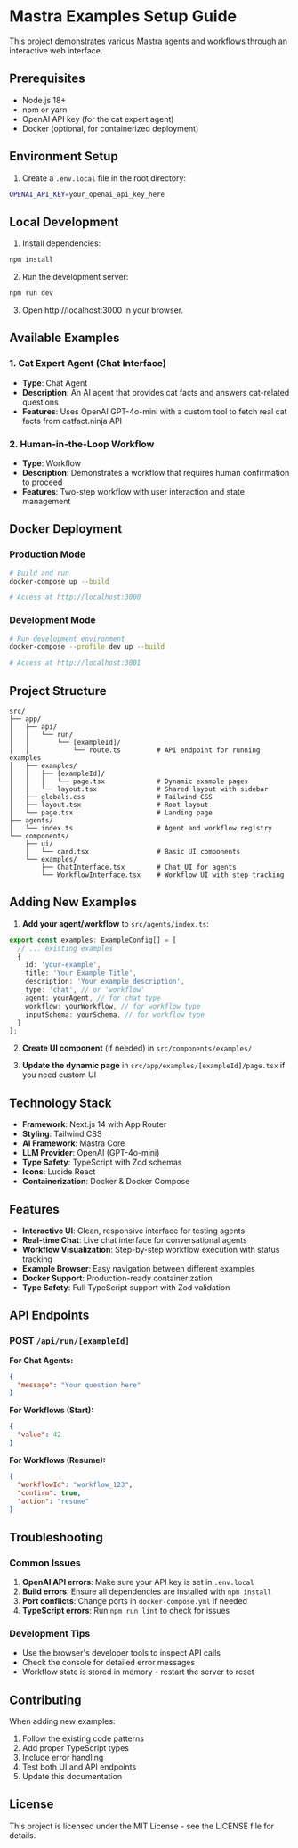 # Mastra Examples Setup Guide

This project demonstrates various Mastra agents and workflows through an interactive web interface.

## Prerequisites

- Node.js 18+ 
- npm or yarn
- OpenAI API key (for the cat expert agent)
- Docker (optional, for containerized deployment)

## Environment Setup

1. Create a `.env.local` file in the root directory:
```bash
OPENAI_API_KEY=your_openai_api_key_here
```

## Local Development

1. Install dependencies:
```bash
npm install
```

2. Run the development server:
```bash
npm run dev
```

3. Open http://localhost:3000 in your browser.

## Available Examples

### 1. Cat Expert Agent (Chat Interface)
- **Type**: Chat Agent
- **Description**: An AI agent that provides cat facts and answers cat-related questions
- **Features**: Uses OpenAI GPT-4o-mini with a custom tool to fetch real cat facts from catfact.ninja API

### 2. Human-in-the-Loop Workflow
- **Type**: Workflow
- **Description**: Demonstrates a workflow that requires human confirmation to proceed
- **Features**: Two-step workflow with user interaction and state management

## Docker Deployment

### Production Mode
```bash
# Build and run
docker-compose up --build

# Access at http://localhost:3000
```

### Development Mode
```bash
# Run development environment
docker-compose --profile dev up --build

# Access at http://localhost:3001
```

## Project Structure

```
src/
├── app/
│   ├── api/
│   │   └── run/
│   │       └── [exampleId]/
│   │           └── route.ts         # API endpoint for running examples
│   ├── examples/
│   │   ├── [exampleId]/
│   │   │   └── page.tsx             # Dynamic example pages
│   │   └── layout.tsx               # Shared layout with sidebar
│   ├── globals.css                  # Tailwind CSS
│   ├── layout.tsx                   # Root layout
│   └── page.tsx                     # Landing page
├── agents/
│   └── index.ts                     # Agent and workflow registry
└── components/
    ├── ui/
    │   └── card.tsx                 # Basic UI components
    └── examples/
        ├── ChatInterface.tsx        # Chat UI for agents
        └── WorkflowInterface.tsx    # Workflow UI with step tracking
```

## Adding New Examples

1. **Add your agent/workflow** to `src/agents/index.ts`:
```typescript
export const examples: ExampleConfig[] = [
  // ... existing examples
  {
    id: 'your-example',
    title: 'Your Example Title',
    description: 'Your example description',
    type: 'chat', // or 'workflow'
    agent: yourAgent, // for chat type
    workflow: yourWorkflow, // for workflow type
    inputSchema: yourSchema, // for workflow type
  }
];
```

2. **Create UI component** (if needed) in `src/components/examples/`

3. **Update the dynamic page** in `src/app/examples/[exampleId]/page.tsx` if you need custom UI

## Technology Stack

- **Framework**: Next.js 14 with App Router
- **Styling**: Tailwind CSS
- **AI Framework**: Mastra Core
- **LLM Provider**: OpenAI (GPT-4o-mini)
- **Type Safety**: TypeScript with Zod schemas
- **Icons**: Lucide React
- **Containerization**: Docker & Docker Compose

## Features

- **Interactive UI**: Clean, responsive interface for testing agents
- **Real-time Chat**: Live chat interface for conversational agents
- **Workflow Visualization**: Step-by-step workflow execution with status tracking
- **Example Browser**: Easy navigation between different examples
- **Docker Support**: Production-ready containerization
- **Type Safety**: Full TypeScript support with Zod validation

## API Endpoints

### POST `/api/run/[exampleId]`

**For Chat Agents:**
```json
{
  "message": "Your question here"
}
```

**For Workflows (Start):**
```json
{
  "value": 42
}
```

**For Workflows (Resume):**
```json
{
  "workflowId": "workflow_123",
  "confirm": true,
  "action": "resume"
}
```

## Troubleshooting

### Common Issues

1. **OpenAI API errors**: Make sure your API key is set in `.env.local`
2. **Build errors**: Ensure all dependencies are installed with `npm install`
3. **Port conflicts**: Change ports in `docker-compose.yml` if needed
4. **TypeScript errors**: Run `npm run lint` to check for issues

### Development Tips

- Use the browser's developer tools to inspect API calls
- Check the console for detailed error messages
- Workflow state is stored in memory - restart the server to reset

## Contributing

When adding new examples:
1. Follow the existing code patterns
2. Add proper TypeScript types
3. Include error handling
4. Test both UI and API endpoints
5. Update this documentation

## License

This project is licensed under the MIT License - see the LICENSE file for details.